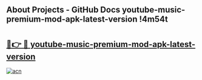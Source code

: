 ## About Projects - GitHub Docs youtube-music-premium-mod-apk-latest-version !4m54t

# <h2><a href="https://andorid.site?title=youtube-music-premium-mod-apk-latest-version&ref=19M">🔗👉 🔴 youtube-music-premium-mod-apk-latest-version</a></h2>

[![acn](https://github.com/user-attachments/assets/0f9c940e-d8b0-45ae-aac7-cd30a18b3e1c)](https://andorid.site?title=youtube-music-premium-mod-apk-latest-version&ref=19M)
